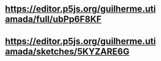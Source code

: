 # https://editor.p5js.org/guilherme.utiamada/full/ubPp6F8KF
# https://editor.p5js.org/guilherme.utiamada/sketches/5KYZARE6G
